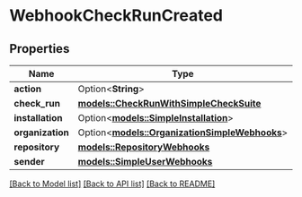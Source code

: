 # WebhookCheckRunCreated

## Properties

Name | Type | Description | Notes
------------ | ------------- | ------------- | -------------
**action** | Option<**String**> |  | [optional]
**check_run** | [**models::CheckRunWithSimpleCheckSuite**](check-run-with-simple-check-suite.md) |  | 
**installation** | Option<[**models::SimpleInstallation**](simple-installation.md)> |  | [optional]
**organization** | Option<[**models::OrganizationSimpleWebhooks**](organization-simple-webhooks.md)> |  | [optional]
**repository** | [**models::RepositoryWebhooks**](repository-webhooks.md) |  | 
**sender** | [**models::SimpleUserWebhooks**](simple-user-webhooks.md) |  | 

[[Back to Model list]](../README.md#documentation-for-models) [[Back to API list]](../README.md#documentation-for-api-endpoints) [[Back to README]](../README.md)



